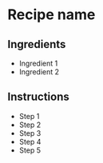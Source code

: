 # Recipe name

## Ingredients

- Ingredient 1
- Ingredient 2


## Instructions

- Step 1
- Step 2
- Step 3
- Step 4
- Step 5
